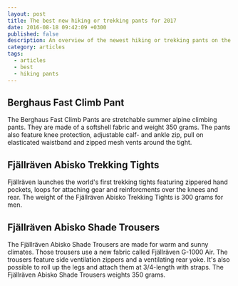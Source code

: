 ```yaml
---
layout: post
title: The best new hiking or trekking pants for 2017
date: 2016-08-18 09:42:09 +0300
published: false
description: An overview of the newest hiking or trekking pants on the market.
category: articles
tags:
  - articles
  - best
  - hiking pants
---
```


## Berghaus Fast Climb Pant
The Berghaus Fast Climb Pants are stretchable summer alpine climbing pants. They are made of a softshell fabric and weight 350 grams. The pants also feature knee protection, adjustable calf- and ankle zip, pull on elasticated waistband and zipped mesh vents around the tight. 

<!--more-->

## Fjällräven Abisko Trekking Tights
Fjällräven launches the world's first trekking tights featuring zippered hand pockets, loops for attaching gear and reinforcments over the knees and rear. The weight of the Fjällräven Abisko Trekking Tights is 300 grams for men.

## Fjällräven Abisko Shade Trousers
The Fjällräven Abisko Shade Trousers are made for warm and sunny climates. Those trousers use a new fabric called Fjällräven G-1000 Air. The trousers feature side ventilation zippers and a ventilating rear yoke. It's also possible to roll up the legs and attach them at 3/4-length with straps. The Fjällräven Abisko Shade Trousers weights 350 grams.


<script type="text/javascript">
amzn_assoc_placement = "adunit0";
amzn_assoc_search_bar = "true";
amzn_assoc_tracking_id = "hikeve-20";
amzn_assoc_search_bar_position = "top";
amzn_assoc_ad_mode = "search";
amzn_assoc_ad_type = "smart";
amzn_assoc_marketplace = "amazon";
amzn_assoc_region = "US";
amzn_assoc_title = "GPS Outdoor Watches";
amzn_assoc_default_search_phrase = "suunto spartan";
amzn_assoc_default_category = "All";
amzn_assoc_linkid = "edb1d00e614ad3a35eb0a5421405645c";
</script>
<script src="//z-na.amazon-adsystem.com/widgets/onejs?MarketPlace=US"></script>

